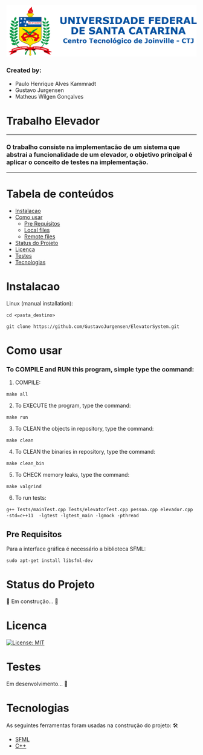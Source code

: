 ![Logo UFSC](/Imagens/brasao_CTJ.png)

### Created by:
- Paulo Henrique Alves Kammradt
- Gustavo Jurgensen
- Matheus Wilgen Gonçalves

# Trabalho Elevador
---
### O trabalho consiste na implementacão de um sistema que abstrai a funcionalidade de um elevador, o objetivo principal é aplicar o conceito de testes na implementação.
---

Tabela de conteúdos
===================
<!--ts-->
   * [Instalacao](#instalacao)
   * [Como usar](#como-usar)
      * [Pre Requisitos](#pre-requisitos)
      * [Local files](#local-files)
      * [Remote files](#remote-files)
   * [Status do Projeto](#status-do-projeto)
   * [Licenca](#licenca)
   * [Testes](#testes)
   * [Tecnologias](#tecnologias)
<!--te-->

Instalacao
==========

Linux (manual installation):

```
cd <pasta_destino>
```
```
git clone https://github.com/GustavoJurgensen/ElevatorSystem.git
```

Como usar
=========

### To COMPILE and RUN this program, simple type the command:
1. COMPILE:
```
make all
```
2. To EXECUTE the program, type the command:
```
make run
```
3. To CLEAN the objects in repository, type the command:
```
make clean
```
4. To CLEAN the binaries in repository, type the command:
```
make clean_bin
```
5. To CHECK memory leaks, type the command:
```
make valgrind
```
6. To run tests:
```
g++ Tests/mainTest.cpp Tests/elevatorTest.cpp pessoa.cpp elevador.cpp -std=c++11  -lgtest -lgtest_main -lgmock -pthread
```

Pre Requisitos
--------------

Para a interface gráfica é necessário a biblioteca SFML:

```
sudo apt-get install libsfml-dev
```

Status do Projeto
=================

🚀 Em construção...  🚧

Licenca
=======

[![License: MIT](https://img.shields.io/badge/License-MIT-yellow.svg)](https://opensource.org/licenses/MIT)

Testes
======

Em desenvolvimento... 🚧

Tecnologias
===========

As seguintes ferramentas foram usadas na construção do projeto:
🛠 
- [SFML](https://www.sfml-dev.org/index.php)
- [C++](https://isocpp.org/std/the-standard)
